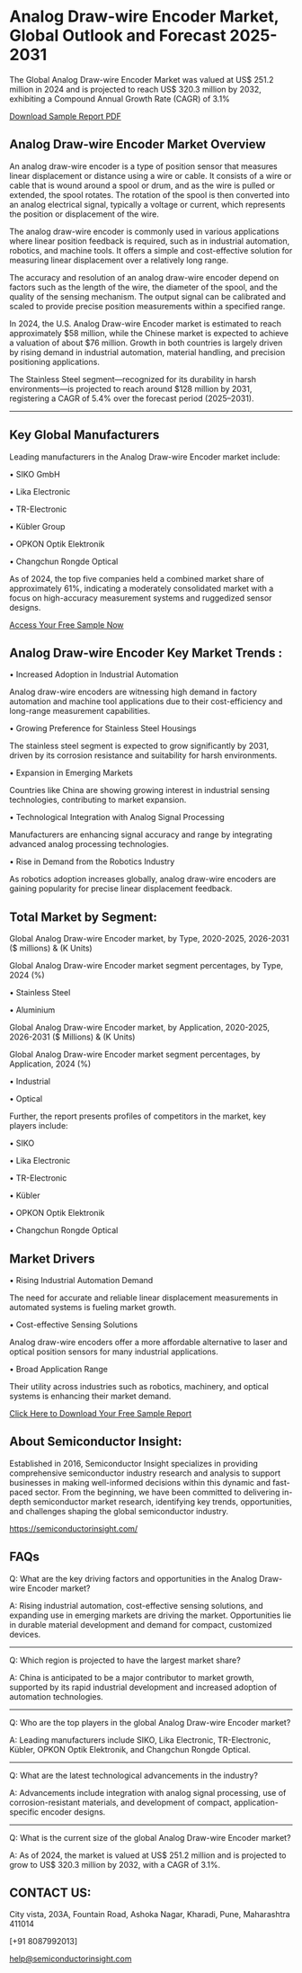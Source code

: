 <h1>Analog Draw-wire Encoder Market, Global Outlook and Forecast 2025-2031</h1>

The Global Analog Draw-wire Encoder Market was valued at US$ 251.2 million in 2024 and is projected to reach US$ 320.3 million by 2032, exhibiting a Compound Annual Growth Rate (CAGR) of 3.1%

[Download Sample Report PDF](https://semiconductorinsight.com/download-sample-report/?product_id=87987)

<h2>Analog Draw-wire Encoder Market Overview</h2>

An analog draw-wire encoder is a type of position sensor that measures linear displacement or distance using a wire or cable. It consists of a wire or cable that is wound around a spool or drum, and as the wire is pulled or extended, the spool rotates. The rotation of the spool is then converted into an analog electrical signal, typically a voltage or current, which represents the position or displacement of the wire.

The analog draw-wire encoder is commonly used in various applications where linear position feedback is required, such as in industrial automation, robotics, and machine tools. It offers a simple and cost-effective solution for measuring linear displacement over a relatively long range.

The accuracy and resolution of an analog draw-wire encoder depend on factors such as the length of the wire, the diameter of the spool, and the quality of the sensing mechanism. The output signal can be calibrated and scaled to provide precise position measurements within a specified range.

In 2024, the U.S. Analog Draw-wire Encoder market is estimated to reach approximately $58 million, while the Chinese market is expected to achieve a valuation of about $76 million. Growth in both countries is largely driven by rising demand in industrial automation, material handling, and precision positioning applications.

The Stainless Steel segment—recognized for its durability in harsh environments—is projected to reach around $128 million by 2031, registering a CAGR of 5.4% over the forecast period (2025–2031).

________________________________________

<h2>Key Global Manufacturers</h2>

Leading manufacturers in the Analog Draw-wire Encoder market include:

•	SIKO GmbH

•	Lika Electronic

•	TR-Electronic

•	Kübler Group

•	OPKON Optik Elektronik

•	Changchun Rongde Optical

As of 2024, the top five companies held a combined market share of approximately 61%, indicating a moderately consolidated market with a focus on high-accuracy measurement systems and ruggedized sensor designs.

[Access Your Free Sample Now](https://semiconductorinsight.com/report/analog-draw-wire-encoder-market-global-outlook-and-forecast-2025-2031/)

<h2>Analog Draw-wire Encoder Key Market Trends  :</h2>

•	Increased Adoption in Industrial Automation

Analog draw-wire encoders are witnessing high demand in factory automation and machine tool applications due to their cost-efficiency and long-range measurement capabilities.

•	Growing Preference for Stainless Steel Housings

The stainless steel segment is expected to grow significantly by 2031, driven by its corrosion resistance and suitability for harsh environments.

•	Expansion in Emerging Markets

Countries like China are showing growing interest in industrial sensing technologies, contributing to market expansion.

•	Technological Integration with Analog Signal Processing

Manufacturers are enhancing signal accuracy and range by integrating advanced analog processing technologies.

•	Rise in Demand from the Robotics Industry

As robotics adoption increases globally, analog draw-wire encoders are gaining popularity for precise linear displacement feedback.

<h2>Total Market by Segment:</h2>

Global Analog Draw-wire Encoder market, by Type, 2020-2025, 2026-2031 ($ millions) & (K Units)

Global Analog Draw-wire Encoder market segment percentages, by Type, 2024 (%)

•	Stainless Steel

•	Aluminium

Global Analog Draw-wire Encoder market, by Application, 2020-2025, 2026-2031 ($ Millions) & (K Units)

Global Analog Draw-wire Encoder market segment percentages, by Application, 2024 (%)

•	Industrial

•	Optical

Further, the report presents profiles of competitors in the market, key players include:

•	SIKO

•	Lika Electronic

•	TR-Electronic

•	Kübler

•	OPKON Optik Elektronik

•	Changchun Rongde Optical

<h2>Market Drivers</h2>

•	Rising Industrial Automation Demand

The need for accurate and reliable linear displacement measurements in automated systems is fueling market growth.

•	Cost-effective Sensing Solutions

Analog draw-wire encoders offer a more affordable alternative to laser and optical position sensors for many industrial applications.

•	Broad Application Range

Their utility across industries such as robotics, machinery, and optical systems is enhancing their market demand.

[Click Here to Download Your Free Sample Report ](https://semiconductorinsight.com/download-sample-report/?product_id=87987)

<h2>About Semiconductor Insight:</h2>

Established in 2016, Semiconductor Insight specializes in providing comprehensive semiconductor industry research and analysis to support businesses in making well-informed decisions within this dynamic and fast-paced sector. From the beginning, we have been committed to delivering in-depth semiconductor market research, identifying key trends, opportunities, and challenges shaping the global semiconductor industry.

https://semiconductorinsight.com/

<h2>FAQs</h2>

Q: What are the key driving factors and opportunities in the Analog Draw-wire Encoder market?

A: Rising industrial automation, cost-effective sensing solutions, and expanding use in emerging markets are driving the market. Opportunities lie in durable material development and demand for compact, customized devices.

________________________________________

Q: Which region is projected to have the largest market share?

A: China is anticipated to be a major contributor to market growth, supported by its rapid industrial development and increased adoption of automation technologies.

________________________________________

Q: Who are the top players in the global Analog Draw-wire Encoder market?

A: Leading manufacturers include SIKO, Lika Electronic, TR-Electronic, Kübler, OPKON Optik Elektronik, and Changchun Rongde Optical.

________________________________________

Q: What are the latest technological advancements in the industry?

A: Advancements include integration with analog signal processing, use of corrosion-resistant materials, and development of compact, application-specific encoder designs.

________________________________________

Q: What is the current size of the global Analog Draw-wire Encoder market?

A: As of 2024, the market is valued at US$ 251.2 million and is projected to grow to US$ 320.3 million by 2032, with a CAGR of 3.1%.

<h2>CONTACT US:</h2>

City vista, 203A, Fountain Road, Ashoka Nagar, Kharadi, Pune, Maharashtra 411014

[+91 8087992013]

help@semiconductorinsight.com




